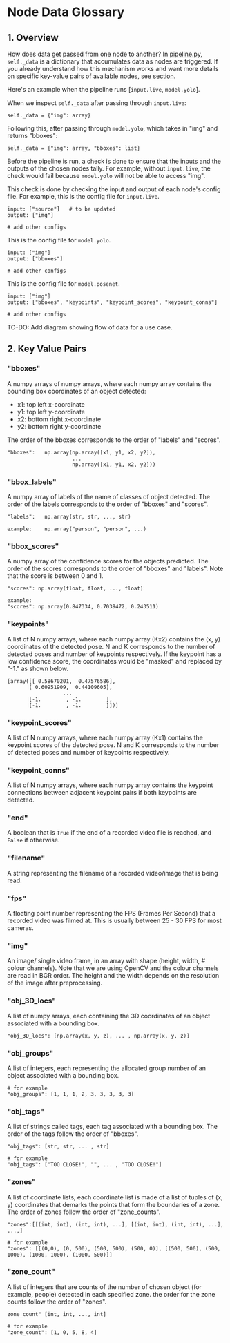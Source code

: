 # Node Data Glossary

## 1. Overview

How does data get passed from one node to another? In [pipeline.py](peekingduck/pipeline/pipeline.py), `self._data` is a dictionary that accumulates data as nodes are triggered. If you already understand how this mechanism works and want more details on specific key-value pairs of available nodes, see [section](#2-key-value-pairs).

Here's an example when the pipeline runs [`input.live`, `model.yolo`].

When we inspect `self._data` after passing through `input.live`:

```
self._data = {"img": array}
```

Following this, after passing through `model.yolo`, which takes in "img" and returns "bboxes":

```
self._data = {"img": array, "bboxes": list}
```

Before the pipeline is run, a check is done to ensure that the inputs and the outputs of the chosen nodes tally. For example, without `input.live`, the check would fail because `model.yolo` will not be able to access "img".

This check is done by checking the input and output of each node's config file. For example, this is the config file for `input.live`.

```
input: ["source"]   # to be updated
output: ["img"]

# add other configs
```

This is the config file for `model.yolo`.

```
input: ["img"]
output: ["bboxes"]

# add other configs
```

This is the config file for `model.posenet`.

```
input: ["img"]
output: ["bboxes", "keypoints", "keypoint_scores", "keypoint_conns"]

# add other configs
```

TO-DO: Add diagram showing flow of data for a use case.

## 2. Key Value Pairs

### "bboxes"

A numpy arrays of numpy arrays, where each numpy array contains the bounding box coordinates of an object detected:

- x1: top left x-coordinate
- y1: top left y-coordinate
- x2: bottom right x-coordinate
- y2: bottom right y-coordinate

The order of the bboxes corresponds to the order of "labels" and "scores".

```
"bboxes":   np.array(np.array([x1, y1, x2, y2]),
                     ...
                     np.array([x1, y1, x2, y2]))
```

### "bbox_labels"

A numpy array of labels of the name of classes of object detected. The order of the labels corresponds to the order of "bboxes" and "scores".

```
"labels":   np.array(str, str, ..., str)

example:    np.array("person", "person", ...)
```

### "bbox_scores"

A numpy array of the confidence scores for the objects predicted. The order of the scores corresponds to the order of "bboxes" and "labels". Note that the score is between 0 and 1.

```
"scores": np.array(float, float, ..., float)

example:
"scores": np.array(0.847334, 0.7039472, 0.243511)
```

### "keypoints"

A list of N numpy arrays, where each numpy array (Kx2) contains the (x, y) coordinates of the detected pose. N and K corresponds to the number of detected poses and number of keypoints respectively. If the keypoint has a low confidence score, the coordinates would be "masked" and replaced by "-1." as shown below.

```
[array([[ 0.58670201,  0.47576586],
       [ 0.60951909,  0.44109605],
                  ...
       [-1.        , -1.        ],
       [-1.        , -1.        ]])]
```       

### "keypoint_scores"

A list of N numpy arrays, where each numpy array (Kx1) contains the keypoint scores of the detected pose. N and K corresponds to the number of detected poses and number of keypoints respectively.

### "keypoint_conns"

A list of N numpy arrays, where each numpy array contains the keypoint connections
between adjacent keypoint pairs if both keypoints are detected.

### "end"

A boolean that is `True` if the end of a recorded video file is reached, and `False` if otherwise.

### "filename"

A string representing the filename of a recorded video/image that is being read.

### "fps"

A floating point number representing the FPS (Frames Per Second) that a recorded video was filmed at. This is usually between 25 - 30 FPS for most cameras.

### "img"

An image/ single video frame, in an array with shape (height, width, # colour channels). Note that we are using OpenCV and the colour channels are read in BGR order. The height and the width depends on the resolution of the image after preprocessing.

### "obj_3D_locs"

A list of numpy arrays, each containing the 3D coordinates of an object associated with a bounding box.

```
"obj_3D_locs": [np.array(x, y, z), ... , np.array(x, y, z)]
```

### "obj_groups"

A list of integers, each representing the allocated group number of an object associated with a bounding box.

```
# for example
"obj_groups": [1, 1, 1, 2, 3, 3, 3, 3, 3]
```

### "obj_tags"

A list of strings called tags, each tag associated with a bounding box. The order of the tags follow the order of "bboxes".

```
"obj_tags": [str, str, ... , str]

# for example
"obj_tags": ["TOO CLOSE!", "", ... , "TOO CLOSE!"]
```

### "zones"

A list of coordinate lists, each coordinate list is made of a list of tuples of (x, y) coordinates that demarks the points that form the boundaries of a zone. The order of zones follow the order of "zone_counts".
```
"zones":[[(int, int), (int, int), ...], [(int, int), (int, int), ...], ...,]

# for example
"zones": [[(0,0), (0, 500), (500, 500), (500, 0)], [(500, 500), (500, 1000), (1000, 1000), (1000, 500)]]
```

### "zone_count"

A list of integers that are counts of the number of chosen object (for example, people) detected in each specified zone. the order for the zone counts follow the order of "zones".

```
zone_count" [int, int, ..., int]

# for example
"zone_count": [1, 0, 5, 8, 4]
```
